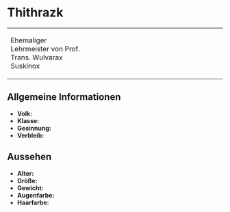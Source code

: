 # Thithrazk

<table>
<tr><td>
<p>
Ehemaliger Lehrmeister von Prof. Trans. Wulvarax Suskinox
</p>

</td><td width="300">
<!-- Edit here -->
<img src="thithrazk.png" alt="" />
</td></tr>
</table>

## Allgemeine Informationen

- **Volk:**
- **Klasse:**
- **Gesinnung:**
- **Verbleib:**

## Aussehen

- **Alter:**
- **Größe:**
- **Gewicht:**
- **Augenfarbe:**
- **Haarfarbe:**

<!--
## Beziehungen

<list columns="3">
<li>
</li>
</list>

## Notizen

- **Ziele:** 
- **Geheimnisse:** 
-->